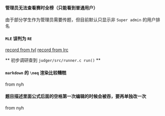 #### 管理员无法查看赛时全榜（只能看到普通用户）

由于部分学生作为管理员需要传题，但目前默认只显示非 `Super admin` 的用户排名

#### `MLE` 误判为 `RE`
[record from tyl](http://oj.cqyz.cn/status/c3949c0411d234b6714f18e5b77280c2)
[record from lrc](http://oj.cqyz.cn/status/f6c70c61b7f5ebb4dac747b3e3832d94)

** 初步调研查到 `judger/src/runner.c run()` **

#### `markdown` 的 `\neq` 渲染比较糟糕
from nyh

#### 题目描述里面公式后面的空格第一次编辑的时候会被吞，要再单独改一次
from nyh
